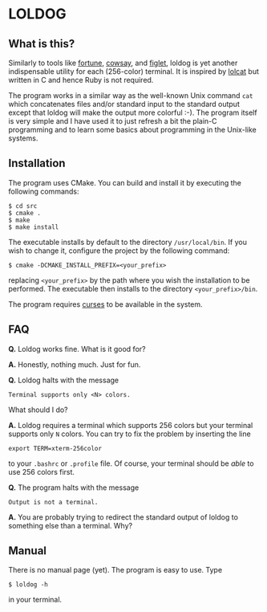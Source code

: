 LOLDOG
======

What is this?
-------------

Similarly to tools like [fortune](http://en.wikipedia.org/wiki/Fortune_%28Unix%29),
[cowsay](http://en.wikipedia.org/wiki/Cowsay), and
[figlet](http://www.figlet.org), loldog is yet another indispensable utility
for each (256-color) terminal. It is inspired by
[lolcat](https://github.com/busyloop/lolcat) but written in C and hence
Ruby is not required.

The program works in a similar way as the well-known Unix command `cat` which
concatenates files and/or standard input to the standard output except that
loldog will make the output more colorful :-). The program itself is very simple
and I have used it to just refresh a bit the plain-C programming and to learn
some basics about programming in the Unix-like systems.

Installation
------------

The program uses CMake. You can build and install it by executing the following
commands:
```
$ cd src
$ cmake .
$ make
$ make install
```
The executable installs by default to the directory `/usr/local/bin`.
If you wish to change it, configure the project by the following command:
```
$ cmake -DCMAKE_INSTALL_PREFIX=<your_prefix>
```
replacing `<your_prefix>` by the path where you wish the installation to be
performed. The executable then installs to the directory `<your_prefix>/bin`.

The program requires [curses](http://en.wikipedia.org/wiki/Curses_%28programming_library%29)
to be available in the system.

FAQ
---

**Q.** Loldog works fine. What is it good for?

**A.** Honestly, nothing much. Just for fun.

**Q.** Loldog halts with the message
```
Terminal supports only <N> colors.
```
What should I do?

**A.** Loldog requires a terminal which supports 256 colors but your terminal
supports only `N` colors. You can try to fix the problem by inserting the line
```
export TERM=xterm-256color
```
to your `.bashrc` or `.profile` file.
Of course, your terminal should be *able* to use 256 colors first.

**Q.** The program halts with the message
```
Output is not a terminal.
```

**A.** You are probably trying to redirect the standard output of loldog to something
else than a terminal. Why?

Manual
------

There is no manual page (yet). The program is easy to use. Type
```
$ loldog -h
```
in your terminal.
